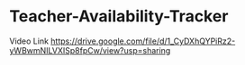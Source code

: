 # Teacher-Availability-Tracker


Video Link
https://drive.google.com/file/d/1_CyDXhQYPiRz2-yWBwmNILVXISp8fpCw/view?usp=sharing
